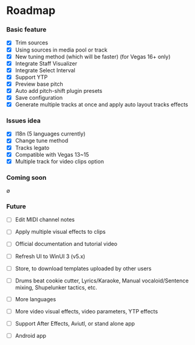 # Roadmap
### Basic feature
- [x] Trim sources
- [x] Using sources in media pool or track
- [x] New tuning method (which will be faster) (for Vegas 16+ only)
- [x] Integrate Staff Visualizer
- [x] Integrate Select Interval
- [x] Support YTP
- [x] Preview base pitch
- [x] Auto add pitch-shift plugin presets
- [x] Save configuration
- [x] Generate multiple tracks at once and apply auto layout tracks effects

### Issues idea
- [x] I18n (5 languages currently)
- [x] Change tune method
- [x] Tracks legato
- [x] Compatible with Vegas 13~15
- [x] Multiple track for video clips option

### Coming soon
∅

### Future
- [ ] Edit MIDI channel notes
- [ ] Apply multiple visual effects to clips
- [ ] Official documentation and tutorial video
- [ ] Refresh UI to WinUI 3 (v5.x)
- [ ] Store, to download templates uploaded by other users
- [ ] Drums beat cookie cutter, Lyrics/Karaoke, Manual vocaloid/Sentence mixing, Shupelunker tactics, etc.
- [ ] More languages
- [ ] More video visual effects, video parameters, YTP effects
- [ ] Support After Effects, Aviutl, or stand alone app
- [ ] Android app

